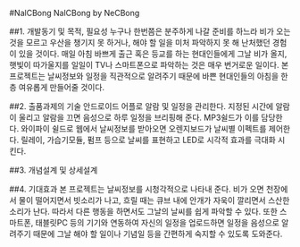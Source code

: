 #NalCBong
NalCBong by NeCBong

##1. 개발동기 및 목적, 필요성
 누구나 한번쯤은 분주하게 나갈 준비를 하느라 비가 오는 것을 모르고 우산을 챙기지 못 하거나, 해야 할 일을 미처 파악하지 못 해 난처했던 경험이 있을 것이다. 매일 아침 바쁘게 출근 혹은 등교를 하는 현대인들에게 그날 비가 올지, 햇빛이 따가울지를 일일이 TV나 스마트폰으로 파악하는 것은 매우 번거로운 일이다. 본 프로젝트는 날씨정보와 일정을 직관적으로 알려주기 때문에 바쁜 현대인들의 아침을 한층 여유롭게 만들어줄 것이다.

##2. 출품과제의 기술
 안드로이드 어플로 알람 및 일정을 관리한다. 지정된 시간에 알람이 울리고 알람을 끄면 음성으로 하루 일정을 브리핑해 준다. MP3쉴드가 이를 담당한다. 와이파이 쉴드로 웹에서 날씨정보를 받아오면 오렌지보드가 날씨별 이펙트를 제어한다. 릴레이, 가습기모듈, 펌프 등으로 날씨를 표현하고 LED로 시각적 효과를 극대화 시킨다.

##3. 개념설계 및 상세설계

##4. 기대효과
 본 프로젝트는 날씨정보를 시청각적으로 나타내 준다. 비가 오면 천장에서 물이 떨어지면서 빗소리가 나고, 흐릴 때는 큐브 내에 안개가 자욱이 깔리면서 스산한 소리가 난다. 따라서 다른 행동을 하면서도 그날의 날씨를 쉽게 파악할 수 있다. 또한 스마트폰, 태블릿PC 등의 기기와 연동하여 자신의 일정을 업로드하면 일정을 음성으로 알려주기 때문에 그날 해야 할 일이나 기념일 등을 간편하게 숙지할 수 있도록 도와준다.
